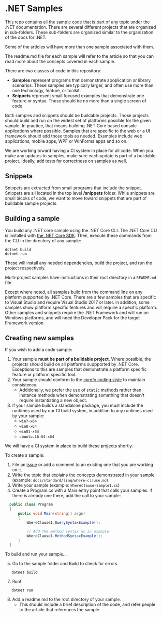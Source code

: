# .NET Samples

This repo contains all the sample code that is part of any topic under
the .NET documentation. There are several different projects that
are organized in sub-folders. These sub-folders are organized similar
to the organization of the docs for .NET.

Some of the articles will have more than one sample associated with them. 

The readme.md file for each sample will refer to the article so that
you can read more about the concepts covered in each sample.

There are two classes of code in this repository:

- **Samples** represent programs that demonstrate apoplication or library scenarios. These samples are typically larger, and often use more than one technology, feature, or toolkit.
- **Snippets** represent small focused examples that demonstrate one feature or syntax. These should be no more than a single screen of code.

Both samples and snippets should be buildable projects. Those projects should build and
run on the widest set of platforms possible for the given sample. In practice, that means building .NET Core based console applications where possible. Samples that are specific to the web or a UI framework should add those tools as needed. Examples include web applications, mobile apps, WPF or WinForms apps and so on.

We are working toward having a CI system in place for all code. When you make any updates to samples, make sure each update is part of a buildable
project. Ideally, add tests for correctness on samples as well.

## Snippets

Snippets are extracted from small programs that include the snippet. Snippets are all located in the top level **/snippets** folder. While snippets are small blcoks of code, we want to move toward snippets that are part of buildable sample projects.

## Building a sample

You build any .NET core sample using the .NET Core CLI. The .NET Core CLI is installed with
[the .NET Core SDK](https://www.microsoft.com/net/download). Then, execute
these commands from the CLI in the directory of any sample:

```
dotnet build
dotnet run
```

These will install any needed dependencies, build the project, and run
the project respectively.

Multi-project samples have instructions in their root directory in
a `README.md` file.  

Except where noted, all samples build from the command line on
any platform supported by .NET Core. There are a few samples that are
specific to Visual Studio and require Visual Studio 2017 or later. In 
addition, some samples show platform specific features and will require 
a specific platform. Other samples and snippets require the .NET Framework
and will run on Windows platforms, and will need the Developer Pack for
the target Framework version.

## Creating new samples

If you wish to add a code sample:

1. Your sample **must be part of a buildable project**. Where possible, the projects should build on all platforms suppported by .NET Core. Exceptions to this are samples that demonstrate a platform specific feature or platform specific tool.
3. Your sample should conform to the [corefx coding style](https://github.com/dotnet/corefx/blob/master/Documentation/coding-guidelines/coding-style.md) to maintain consistency.
	- Additionally, we prefer the use of `static` methods rather than instance methods when demonstrating something that doesn't require instantiating a new object.
4. If your sample builds a standalone package, you must include the runtimes used by our CI build system, in addition to any runtimes used by your sample:
    - `win7-x64`
    - `win8-x64`
    - `win81-x64`
    - `ubuntu.16.04-x64`

We will have a CI system in place to build these projects shortly.

To create a sample:

1. File an [issue](https://github.com/dotnet/docs/issues) or add a comment to an existing one that you are working on it.
2. Write the topic that explains the concepts demonstrated in your sample (example: `docs/standard/linq/where-clause.md`) 
3. Write your sample (example: `WhereClause-Sample1.cs`)
4. Create a Program.cs with a Main entry point that calls your samples. If there is already one there, add the call to your sample:
  ```csharp
    public class Program
    {
        public void Main(string[] args)
        {
            WhereClause1.QuerySyntaxExample();

            // Add the method syntax as an example.
            WhereClause1.MethodSyntaxExample();
        }
    }
  ```
  To build and run your sample...


5. Go to the sample folder and Build to check for errors.

 ```
    dotnet build
 ```
7. Run!

 ```
    dotnet run
 ```

8. Add a readme.md to the root directory of your sample.
    - This should include a brief description of the code, and refer people to the article that references the sample.

